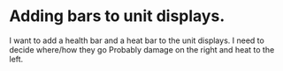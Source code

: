 # Adding bars to unit displays.
I want to add a health bar and a heat bar to the unit displays. I need to decide where/how they go
Probably damage on the right and heat to the left.

